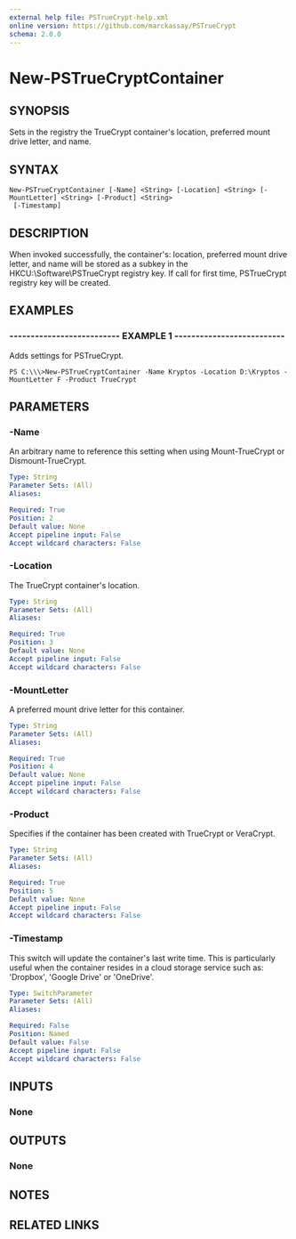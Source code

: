 ```yaml
---
external help file: PSTrueCrypt-help.xml
online version: https://github.com/marckassay/PSTrueCrypt
schema: 2.0.0
---
```


# New-PSTrueCryptContainer

## SYNOPSIS
Sets in the registry the TrueCrypt container's location, preferred mount drive letter, and name.

## SYNTAX

```
New-PSTrueCryptContainer [-Name] <String> [-Location] <String> [-MountLetter] <String> [-Product] <String>
 [-Timestamp]
```

## DESCRIPTION
When invoked successfully, the container's: location, preferred mount drive letter, and name will be stored as a subkey in the HKCU:\Software\PSTrueCrypt registry key. 
If call for first time, PSTrueCrypt registry key will be created.

## EXAMPLES

### -------------------------- EXAMPLE 1 --------------------------
Adds settings for PSTrueCrypt.
```
PS C:\\\>New-PSTrueCryptContainer -Name Kryptos -Location D:\Kryptos -MountLetter F -Product TrueCrypt
```


## PARAMETERS

### -Name
An arbitrary name to reference this setting when using Mount-TrueCrypt or Dismount-TrueCrypt.

```yaml
Type: String
Parameter Sets: (All)
Aliases: 

Required: True
Position: 2
Default value: None
Accept pipeline input: False
Accept wildcard characters: False
```

### -Location
The TrueCrypt container's location.

```yaml
Type: String
Parameter Sets: (All)
Aliases: 

Required: True
Position: 3
Default value: None
Accept pipeline input: False
Accept wildcard characters: False
```

### -MountLetter
A preferred mount drive letter for this container.

```yaml
Type: String
Parameter Sets: (All)
Aliases: 

Required: True
Position: 4
Default value: None
Accept pipeline input: False
Accept wildcard characters: False
```

### -Product
Specifies if the container has been created with TrueCrypt or VeraCrypt.

```yaml
Type: String
Parameter Sets: (All)
Aliases: 

Required: True
Position: 5
Default value: None
Accept pipeline input: False
Accept wildcard characters: False
```

### -Timestamp
This switch will update the container's last write time. 
This is particularly useful when the container resides in  a cloud storage service such as: 'Dropbox', 'Google Drive' or 'OneDrive'.

```yaml
Type: SwitchParameter
Parameter Sets: (All)
Aliases: 

Required: False
Position: Named
Default value: False
Accept pipeline input: False
Accept wildcard characters: False
```

## INPUTS

### None

## OUTPUTS

### None

## NOTES

## RELATED LINKS

